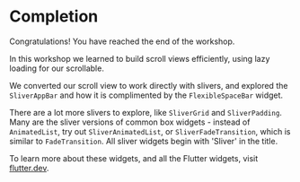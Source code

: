 # Completion

Congratulations! You have reached the end of the workshop.

In this workshop we learned to build scroll views efficiently,
using lazy loading for our scrollable.

We converted our scroll view to work directly with slivers,
and explored the `SliverAppBar` and how it is complimented
by the `FlexibleSpaceBar` widget.

There are a lot more slivers to explore, like `SliverGrid` and
`SliverPadding`. Many are the sliver versions of common box widgets -
instead of `AnimatedList`, try out `SliverAnimatedList`, or
`SliverFadeTransition`, which is similar to `FadeTransition`. All
sliver widgets begin with 'Sliver' in the title.

To learn more about these widgets, and all the Flutter widgets,
visit [flutter.dev](https://flutter.dev/).